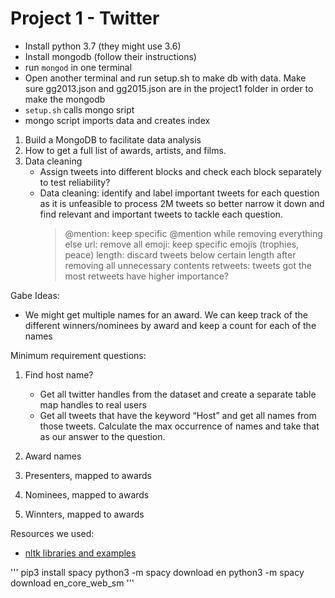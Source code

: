 # Project 1 - Twitter

- Install python 3.7 (they might use 3.6)
- Install mongodb (follow their instructions)
- run `mongod` in one terminal
- Open another terminal and run setup.sh to make db with data. Make sure gg2013.json and gg2015.json are in the project1 folder in order to make the mongodb
- `setup.sh` calls mongo sript
- mongo script imports data and creates index



1. Build a MongoDB to facilitate data analysis
2. How to get a full list of awards, artists, and films.
3. Data cleaning
	- Assign tweets into different blocks and check each block separately to test reliability?
	- Data cleaning: identify and label important tweets for each question as it is unfeasible to process 2M tweets so better narrow it down and find relevant and important tweets to tackle each question.
		> @mention: keep specific @mention while removing everything else
		> url: remove all 
		> emoji: keep specific emojis (trophies, peace)
		> length: discard tweets below certain length after removing all unnecessary contents
		> retweets: tweets got the most retweets have higher importance?


Gabe Ideas:
- We might get multiple names for an award. We can keep track of the different winners/nominees by award and keep a count for each of the names


Minimum requirement questions:
1. Find host name? 
	- Get all twitter handles from the dataset and create a separate table map handles to real users
	- Get all tweets that have the keyword “Host” and get all names from those tweets. Calculate the max occurrence of names and take that as our answer to the question.

2. Award names

3. Presenters, mapped to awards

4. Nominees, mapped to awards

5. Winnters, mapped to awards



Resources we used:
- [nltk libraries and examples](https://towardsdatascience.com/named-entity-recognition-with-nltk-and-spacy-8c4a7d88e7da?fbclid=IwAR0m3EPkwcjTnqWJvxN-HKlGImYFY3X2yi7DjJKe0lHJVKpiYQK6tZidPZY)


'''
pip3 install spacy
python3 -m spacy download en
python3 -m spacy download en_core_web_sm
'''
